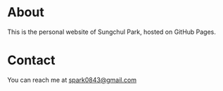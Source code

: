 # About

This is the personal website of Sungchul Park, hosted on GitHub Pages.

# Contact

You can reach me at [spark0843@gmail.com](mailto:spark0843@gmail.com)
